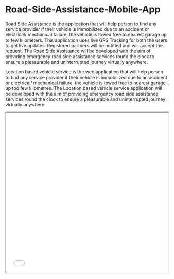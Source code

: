 # Road-Side-Assistance-Mobile-App


Road Side Assistance is the application that will help person to find any service provider if their vehicle is immobilized due to an accident or electrical/ mechanical failure, the vehicle is towed free to nearest garage up to few kilometers. This application uses live GPS Tracking for both the users to get live updates. Registered partners will be notified and will accept the request. The Road Side Assistance will be developed with the aim of providing emergency road side assistance services round the clock to ensure a pleasurable and uninterrupted journey virtually anywhere.

Location based vehicle service is the web application that will help person to find any service provider if their vehicle is immobilized due to an accident or electrical/ mechanical failure, the vehicle is towed free to nearest garage up too few kilometres. The Location based vehicle service application will be developed with the aim of providing emergency road side assistance services round the clock to ensure a pleasurable and uninterrupted journey virtually anywhere.


 <iframe src="App Screenshot.pdf" width="100%" height="500px">
